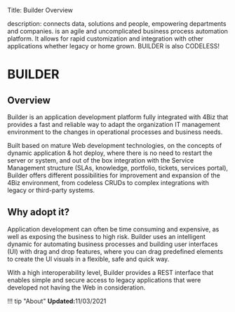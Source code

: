 Title: Builder Overview

description: connects data, solutions and people, empowering departments and companies. is an agile and uncomplicated business process automation platform. It allows for rapid customization and integration with other applications whether legacy or home grown. BUILDER is also CODELESS!

# BUILDER 

## Overview 

Builder is an application development platform fully integrated with 4Biz that provides a fast and reliable way to adapt the organization IT management environment to the changes in operational processes and business needs.

Built based on mature Web development technologies, on the concepts of dynamic application & hot deploy, where there is no need to restart the server or system, and out of the box  integration with the Service Management structure (SLAs, knowledge, portfolio, tickets, services portal), Builder offers different possibilities for improvement and expansion of the 4Biz environment, from codeless CRUDs to complex integrations with legacy or third-party systems.


## Why adopt it? 


Application development can often be time consuming and expensive, as well as exposing the business to high risk. Builder uses an intelligent dynamic for automating business processes and building user interfaces (UI) with drag and drop features, where you can drag predefined elements to create the UI visuals in a flexible, safe and quick way.

With a high interoperability level, Builder provides a REST interface that enables simple and secure access to legacy applications that were developed not having the Web in consideration.


!!! tip "About"
    <b>Updated:</b>11/03/2021
